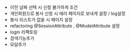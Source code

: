 - 이전 날짜 선택 시 신청 불가하게 조건
- 개인회원으로 봉사 신청 시 에러 페이지로 보내게 설정 / log설정
- 봉사 리스트가 없을 시 페이지 설정
- refactoring @SessionAttribute , @ModelAttribute 설정
- login 리팩토링
- 검색기능추가
- 모달추가